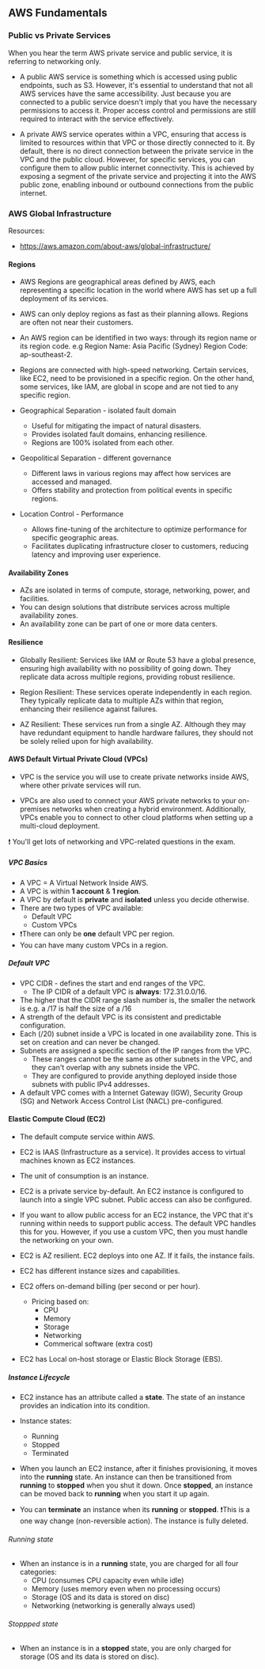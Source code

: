 ## AWS Fundamentals

### Public vs Private Services

When you hear the term AWS private service and public service, it is referring to networking only.

- A public AWS service is something which is accessed using public endpoints, such as S3. However, it's essential to understand that not all AWS services have the same accessibility. Just because you are connected to a public service doesn't imply that you have the necessary permissions to access it. Proper access control and permissions are still required to interact with the service effectively.

- A private AWS service operates within a VPC, ensuring that access is limited to resources within that VPC or those directly connected to it. By default, there is no direct connection between the private service in the VPC and the public cloud. However, for specific services, you can configure them to allow public internet connectivity. This is achieved by exposing a segment of the private service and projecting it into the AWS public zone, enabling inbound or outbound connections from the public internet.

### AWS Global Infrastructure

Resources:
- https://aws.amazon.com/about-aws/global-infrastructure/

#### Regions

- AWS Regions are geographical areas defined by AWS, each representing a specific location in the world where AWS has set up a full deployment of its services. 

- AWS can only deploy regions as fast as their planning allows. Regions are often not near their customers.

-  An AWS region can be identified in two ways: through its region name or its region code. e.g Region Name: Asia Pacific (Sydney) Region Code: ap-southeast-2.



- Regions are connected with high-speed networking. Certain services, like EC2, need to be provisioned in a specific region. On the other hand, some services, like IAM, are global in scope and are not tied to any specific region. 

- Geographical Separation - isolated fault domain
  - Useful for mitigating the impact of natural disasters.
  - Provides isolated fault domains, enhancing resilience.
  - Regions are 100% isolated from each other.
- Geopolitical Separation - different governance 
  - Different laws in various regions may affect how services are accessed and managed.
  - Offers stability and protection from political events in specific regions.
- Location Control - Performance
  - Allows fine-tuning of the architecture to optimize performance for specific geographic areas.
  - Facilitates duplicating infrastructure closer to customers, reducing latency and improving user experience.

#### Availability Zones

- AZs are isolated in terms of compute, storage, networking, power, and facilities.
- You can design solutions that distribute services across multiple availability zones.
- An availability zone can be part of one or more data centers.

#### Resilience
- Globally Resilient: Services like IAM or Route 53 have a global presence, ensuring high availability with no possibility of going down. They replicate data across multiple regions, providing robust resilience.

- Region Resilient: These services operate independently in each region. They typically replicate data to multiple AZs within that region, enhancing their resilience against failures.

- AZ Resilient: These services run from a single AZ. Although they may have redundant equipment to handle hardware failures, they should not be solely relied upon for high availability.

#### AWS Default Virtual Private Cloud (VPCs)

- VPC is the service you will use to create private networks inside AWS, where other private services will run.

- VPCs are also used to connect your AWS private networks to your on-premises networks when creating a hybrid environment. Additionally, VPCs enable you to connect to other cloud platforms when setting up a multi-cloud deployment.

❗ You'll get lots of networking and VPC-related questions in the exam.

##### VPC Basics
 - A VPC = A Virtual Network Inside AWS.
 - A VPC is within **1 account** & **1 region**.
 - A VPC by default is **private** and **isolated** unless you decide otherwise.
 - There are two types of VPC available: 
     - Default VPC
     - Custom VPCs 
- ❗There can only be **one** default VPC per region.
- You can have many custom VPCs in a region.

##### Default VPC

- VPC CIDR - defines the start and end ranges of the VPC. 
    - The IP CIDR of a default VPC is **always**: 172.31.0.0/16.
- The higher that the CIDR range slash number is, the smaller the network is e.g. a /17 is half the size of a /16
- A strength of the default VPC is its consistent and predictable configuration.
- Each (/20) subnet inside a VPC is located in one availability zone. This is set on creation and can never be changed.
- Subnets are assigned a specific section of the IP ranges from the VPC. 
    - These ranges cannot be the same as other subnets in the VPC, and they can't overlap with any subnets inside the VPC.
    - They are configured to provide anything deployed inside those subnets with public IPv4 addresses.
- A default VPC comes with a Internet Gateway (IGW), Security Group (SG) and Network Access Control List (NACL) pre-configured.

#### Elastic Compute Cloud (EC2)

- The default compute service within AWS.

- EC2 is IAAS (Infrastructure as a service). It provides access to virtual machines known as EC2 instances.

- The unit of consumption is an instance.

- EC2 is a private service by-default. An EC2 instance is configured to launch into a single VPC subnet. Public access can also be configured.

- If you want to allow public access for an EC2 instance, the VPC that it's running within needs to support public access. The default VPC handles this for you. However, if you use a custom VPC, then you must handle the networking on your own.

- EC2 is AZ resilient. EC2 deploys into one AZ. If it fails, the instance fails.

- EC2 has different instance sizes and capabilities.

- EC2 offers on-demand billing (per second or per hour).
    - Pricing based on:
        - CPU
        - Memory
        - Storage
        - Networking
        - Commerical software (extra cost)

- EC2 has Local on-host storage or Elastic Block Storage (EBS).

##### Instance Lifecycle

- EC2 instance has an attribute called a **state**. The state of an instance provides an indication into its condition.

- Instance states:
    - Running
    - Stopped
    - Terminated

- When you launch an EC2 instance, after it finishes provisioning, it moves into the **running** state. An instance can then be transitioned from **running** to **stopped** when you shut it down. Once **stopped**, an instance can be moved back to **running** when you start it up again.

- You can **terminate** an instance when its **running** or **stopped**. ❗This is a one way change (non-reversible action). The instance is fully deleted.

###### Running state

- When an instance is in a **running** state, you are charged for all four categories: 
  - CPU (consumes CPU capacity even while idle)
  - Memory (uses memory even when no processing occurs)
  - Storage (OS and its data is stored on disc)
  - Networking (networking is generally always used)

###### Stoppped state

- When an instance is in a **stopped** state, you are only charged for storage (OS and its data is stored on disc).







